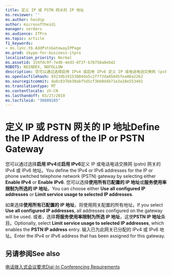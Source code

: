 ```yaml
---
title: 定义 IP 或 PSTN 网关的 IP 地址
ms.reviewer: ''
ms.author: heidip
author: microsoftheidi
manager: serdars
ms.audience: ITPro
ms.topic: article
f1_keywords:
- ms.lync.tb.AddPstnGatewayIPPage
ms.prod: skype-for-business-itpro
localization_priority: Normal
ms.assetid: 319fdc9f-7ed6-4ed3-8f3f-b78758a0eb42
ROBOTS: NOINDEX, NOFOLLOW
description: 您可以通过选择启用 IPv4 或启用 IPv6 定义 IP 或电话电话交换网 (pstn) 网关的 IPv4 或 IPv6 地址。 您可以选择，请使用所有已配置的 IP 地址或服务使用率限制为所选的 IP 地址。
ms.openlocfilehash: 9323db1915388dda5c2fff2da85845fea86a2262
ms.sourcegitcommit: da8c037bb30abf5d5cf3b60d4b71e3a10e553402
ms.translationtype: MT
ms.contentlocale: zh-CN
ms.lasthandoff: 03/27/2019
ms.locfileid: "30889285"
---
```

# <a name="define-the-ip-address-of-the-ip-or-pstn-gateway"></a><span data-ttu-id="3e763-104">定义 IP 或 PSTN 网关的 IP 地址</span><span class="sxs-lookup"><span data-stu-id="3e763-104">Define the IP Address of the IP or PSTN Gateway</span></span>

<span data-ttu-id="3e763-105">您可以通过选择**启用 IPv4**或**启用 IPv6**定义 IP 或电话电话交换网 (pstn) 网关的 IPv4 或 IPv6 地址。</span><span class="sxs-lookup"><span data-stu-id="3e763-105">You define the IPv4 or IPv6 addresses for the IP or phone switched telephone network (PSTN) gateway by selecting either **Enable IPv4** or **Enable IPv6**.</span></span> <span data-ttu-id="3e763-106">您可以选择**使用所有已配置的 IP 地址**或**服务使用率限制为所选的 IP 地址**。</span><span class="sxs-lookup"><span data-stu-id="3e763-106">You can choose either **Use all configured IP addresses** or **Limit service usage to selected IP addresses**.</span></span>

<span data-ttu-id="3e763-107">如果选择**使用所有已配置的 IP 地址**，将使用网关配置的所有地址。</span><span class="sxs-lookup"><span data-stu-id="3e763-107">If you select **Use all configured IP addresses**, all addresses configured on the gateway will be used.</span></span> <span data-ttu-id="3e763-108">或者，选择**将服务使用率限制为所选 IP 地址**，这使**PSTN IP 地址**条目。</span><span class="sxs-lookup"><span data-stu-id="3e763-108">Optionally, select **Limit service usage to selected IP addresses**, which enables the **PSTN IP address** entry.</span></span> <span data-ttu-id="3e763-109">输入已为此网关已分配的 IPv4 或 IPv6 地址。</span><span class="sxs-lookup"><span data-stu-id="3e763-109">Enter the IPv4 or IPv6 address that has been assigned for this gateway.</span></span>

## <a name="see-also"></a><span data-ttu-id="3e763-110">另请参阅</span><span class="sxs-lookup"><span data-stu-id="3e763-110">See also</span></span>

[<span data-ttu-id="3e763-111">电话拨入式会议要求</span><span class="sxs-lookup"><span data-stu-id="3e763-111">Dial-In Conferencing Requirements</span></span>](https://technet.microsoft.com/library/9aff949e-3dac-481a-be46-a180c72e8066.aspx)

